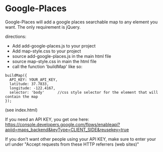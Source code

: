 # Google-Places

Google-Places will add a google places searchable map to any element you want. The only requirement is jQuery.

directions:  
* Add add-google-places.js to your project  
* Add map-style.css to your project  
* source add-google-places.js in the main html file  
* source map-style.css in main the html file  
* call the function 'buildMap' like so:


```
buildMap({
  API_KEY: YOUR_API_KEY,
  latitude: 37.7833,
  longitude: -122.4167,
  selector: 'body'      //css style selector for the element that will contain the map
});
```

(see index.html)

If you need an API KEY, you get one here: https://console.developers.google.com/flows/enableapi?apiid=maps_backend&keyType=CLIENT_SIDE&reusekey=true

If you don't want other people using your API KEY, make sure to enter your url under "Accept requests from these HTTP referrers (web sites)"
